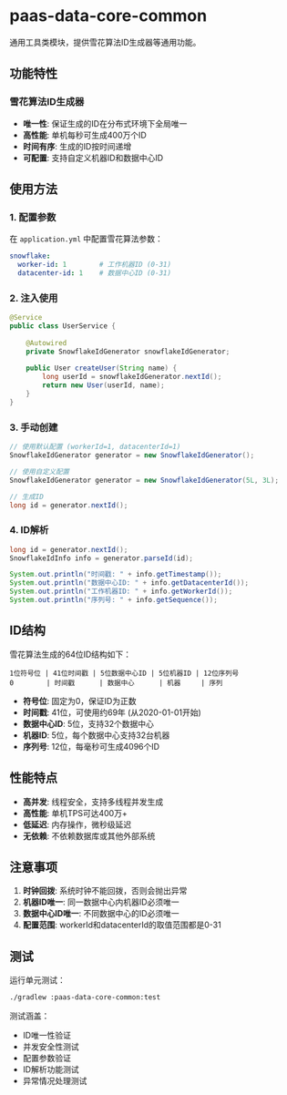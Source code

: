 # paas-data-core-common

通用工具类模块，提供雪花算法ID生成器等通用功能。

## 功能特性

### 雪花算法ID生成器

- **唯一性**: 保证生成的ID在分布式环境下全局唯一
- **高性能**: 单机每秒可生成400万个ID
- **时间有序**: 生成的ID按时间递增
- **可配置**: 支持自定义机器ID和数据中心ID

## 使用方法

### 1. 配置参数

在 `application.yml` 中配置雪花算法参数：

```yaml
snowflake:
  worker-id: 1        # 工作机器ID (0-31)
  datacenter-id: 1    # 数据中心ID (0-31)
```

### 2. 注入使用

```java
@Service
public class UserService {
    
    @Autowired
    private SnowflakeIdGenerator snowflakeIdGenerator;
    
    public User createUser(String name) {
        long userId = snowflakeIdGenerator.nextId();
        return new User(userId, name);
    }
}
```

### 3. 手动创建

```java
// 使用默认配置 (workerId=1, datacenterId=1)
SnowflakeIdGenerator generator = new SnowflakeIdGenerator();

// 使用自定义配置
SnowflakeIdGenerator generator = new SnowflakeIdGenerator(5L, 3L);

// 生成ID
long id = generator.nextId();
```

### 4. ID解析

```java
long id = generator.nextId();
SnowflakeIdInfo info = generator.parseId(id);

System.out.println("时间戳: " + info.getTimestamp());
System.out.println("数据中心ID: " + info.getDatacenterId());
System.out.println("工作机器ID: " + info.getWorkerId());
System.out.println("序列号: " + info.getSequence());
```

## ID结构

雪花算法生成的64位ID结构如下：

```
1位符号位 | 41位时间戳 | 5位数据中心ID | 5位机器ID | 12位序列号
0        | 时间戳      | 数据中心      | 机器     | 序列
```

- **符号位**: 固定为0，保证ID为正数
- **时间戳**: 41位，可使用约69年 (从2020-01-01开始)
- **数据中心ID**: 5位，支持32个数据中心
- **机器ID**: 5位，每个数据中心支持32台机器
- **序列号**: 12位，每毫秒可生成4096个ID

## 性能特点

- **高并发**: 线程安全，支持多线程并发生成
- **高性能**: 单机TPS可达400万+
- **低延迟**: 内存操作，微秒级延迟
- **无依赖**: 不依赖数据库或其他外部系统

## 注意事项

1. **时钟回拨**: 系统时钟不能回拨，否则会抛出异常
2. **机器ID唯一**: 同一数据中心内机器ID必须唯一
3. **数据中心ID唯一**: 不同数据中心的ID必须唯一
4. **配置范围**: workerId和datacenterId的取值范围都是0-31

## 测试

运行单元测试：

```bash
./gradlew :paas-data-core-common:test
```

测试涵盖：
- ID唯一性验证
- 并发安全性测试
- 配置参数验证
- ID解析功能测试
- 异常情况处理测试
